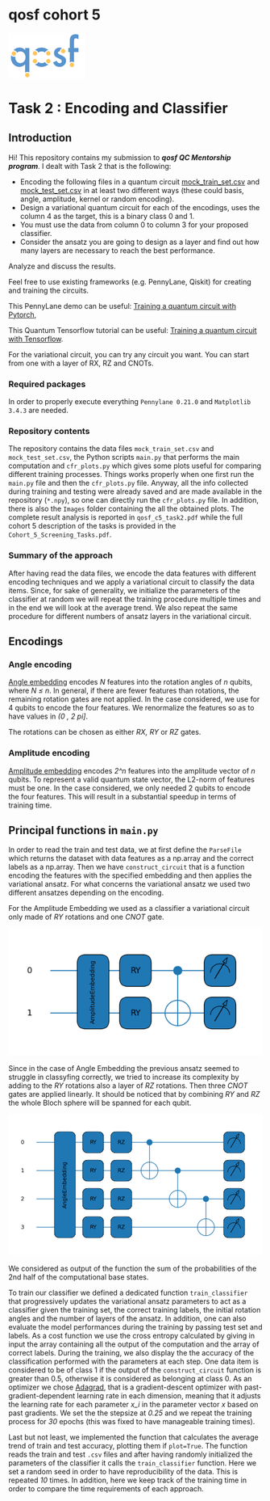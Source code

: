 # qosf cohort 5 

<p>
  <a href="" target="_blank"><img src="https://github.com/fran-scala/qosf-c5-task2/blob/7be030043a89a70ba63dfeae95a818950bac6975/qosf_logo.png?raw=True" width="30%"/> </a>
</p>

# Task 2 : Encoding and Classifier

## Introduction

Hi! This repository contains my submission to ***qosf QC Mentorship program***. I dealt with Task 2 that is the following:


- Encoding the following files in a quantum circuit [mock_train_set.csv](https://drive.google.com/file/d/1PIcC1mJ_xi4u1-2gxyoStg2Rg_joSBIB/view?usp=sharing) and [mock_test_set.csv](https://drive.google.com/file/d/1aapYE69pTeNHZ6u-qKAoLfd1HWZVWPlB/view?usp=sharing) in at least two different ways (these could basis, angle, amplitude, kernel or random encoding).
- Design a variational quantum circuit for each of the encodings, uses the column 4 as the target, this is a binary class 0 and 1.
- You must use the data from column 0 to column 3 for your proposed classifier.
- Consider the ansatz you are going to design as a layer and find out how many layers are
necessary to reach the best performance. 

Analyze and discuss the results.

Feel free to use existing frameworks (e.g. PennyLane, Qiskit) for creating and training the circuits.

This PennyLane demo can be useful: [Training a quantum circuit with Pytorch](https://pennylane.ai/qml/demos/tutorial_state_preparation.html),

This Quantum Tensorflow tutorial can be useful: [Training a quantum circuit with Tensorflow](https://www.tensorflow.org/quantum/tutorials/mnist).

For the variational circuit, you can try any circuit you want. You can start from one with a layer of RX, RZ and CNOTs.

### Required packages

In order to properly execute everything `Pennylane 0.21.0` and `Matplotlib 3.4.3` are needed.    

### Repository contents

The repository contains the data files `mock_train_set.csv` and `mock_test_set.csv`, the Python scripts `main.py` that performs the main computation and `cfr_plots.py` which gives some plots useful for comparing different training processes. Things works properly when one first run the `main.py` file and then the `cfr_plots.py` file. Anyway, all the info collected during training and testing were already saved and are made available in the repository (`*.npy`), so one can directly run the `cfr_plots.py` file. In addition, there is also the `Images` folder containing the all the obtained plots. The complete result analysis is reported in `qosf_c5_task2.pdf` while the full cohort 5 description of the tasks is provided in the `Cohort_5_Screening_Tasks.pdf`.

### Summary of the approach

After having read the data files, we encode the data features with different encoding techniques and we apply a variational circuit to classify the data items. Since, for sake of generality, we initialize the parameters of the classifier at random we will repeat the training procedure multiple times and in the end we will look at the average trend. We also repeat the same procedure for different numbers of ansatz layers in the variational circuit.

## Encodings

### Angle encoding
[Angle embedding](https://pennylane.readthedocs.io/en/stable/code/api/pennylane.AngleEmbedding.html) encodes *N* features into the rotation angles of *n* qubits, where *N ≤ n*. In general, if there are fewer features than rotations, the remaining rotation gates are not applied. In the case considered, we use for 4 qubits to encode the four features. We renormalize the features so as to have values in *(0 , 2 pi]*.

The rotations can be chosen as either *RX, RY* or *RZ* gates.


### Amplitude encoding

[Amplitude embedding](https://pennylane.readthedocs.io/en/stable/code/api/pennylane.AmplitudeEmbedding.html) encodes *2^n* features into the amplitude vector of *n* qubits. To represent a valid quantum state vector, the L2-norm of features must be one.  In the case considered, we only needed 2 qubits to encode the four features. This will result in a substantial speedup in terms of training time.

## Principal functions in `main.py`

In order to read the train and test data, we at first define the `ParseFile` which returns the dataset with data features as a np.array and the correct labels as a np.array. Then we have `construct_circuit` that is a function encoding the features with the specified embedding and then applies the variational ansatz. For what concerns the variational ansatz we used two different ansatzes depending on the encoding. 

For the Amplitude Embedding we used as a classifier a variational circuit only made of *RY* rotations and one *CNOT* gate.

![amp_emb+ansatz](https://github.com/fran-scala/qosf-c5-task2/blob/f243e75a9cb24f5e0430e7df7025ac889eea1873/Images/circuit_amp_emb.png?raw=True)

Since in the case of Angle Embedding the previous ansatz seemed to struggle in classyfing correctly, we tried to increase its complexity by adding to the *RY* rotations also a layer of *RZ* rotations. Then three *CNOT* gates are applied linearly. It should be noticed that by combining *RY* and *RZ* the whole Bloch sphere will be spanned for each qubit.

![ang_emb+ansatz](https://github.com/fran-scala/qosf-c5-task2/blob/f243e75a9cb24f5e0430e7df7025ac889eea1873/Images/circuit_ang_emb.png?raw=True)

We considered as output of the function the sum of the probabilities of the 2nd half of the computational base states.

To train our classifier we defined a dedicated function `train_classifier` that progressively updates the variational ansatz parameters to act as a classifier given the training set, the correct training labels, the initial rotation angles and the number of layers of the ansatz. In addition, one can also evaluate the model performances during the training by passing test set and labels. As a cost function we use the cross entropy calculated by giving in input the array containing all the output of the computation and the array of correct labels. During the training, we also display the the accuracy of the classification performed with the parameters at each step. One data item is considered to be of class 1 if the output of the `construct_circuit` function is greater than 0.5, otherwise it is considered as belonging at class 0. As an optimizer we chose [Adagrad](https://pennylane.readthedocs.io/en/stable/code/api/pennylane.AdagradOptimizer.html), that is a gradient-descent optimizer with past-gradient-dependent learning rate in each dimension, meaning that it adjusts the learning rate for each parameter *x_i* in the parameter vector *x* based on past gradients. We set the the stepsize at *0.25* and we repeat the training process for *30* epochs (this was fixed to have manageable training times).

Last but not least, we implemented the function that calculates the average trend of train and test accuracy, plotting them if `plot=True`. The function reads the train and test `.csv` files and after having randomly initialized the parameters of the classifier it calls the `train_classifier` function. Here we set a random seed in order to have reproducibility of the data. This is repeated *10* times. In addition, here we keep track of the training time in order to compare the time requirements of each approach.




